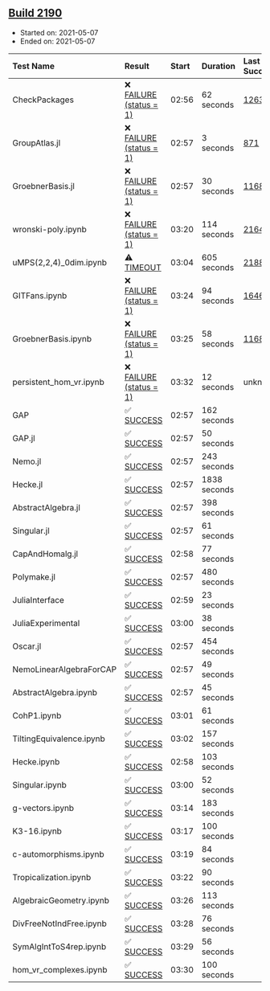 ## [Build 2190](https://oscarci.mathematik.uni-kl.de/job/oscar-stable/2190/)

* Started on: 2021-05-07
* Ended on: 2021-05-07

| Test Name    | Result | Start | Duration | Last Success | First Failure |
|:-------------|:-------|:------|:---------|:-------------|:--------------|
| CheckPackages | ❌ [FAILURE (status = 1)](https://oscarci.mathematik.uni-kl.de/job/oscar-stable/2190/artifact/logs/build-2190/CheckPackages.log) | 02:56 | 62 seconds | [1263](https://oscarci.mathematik.uni-kl.de/job/oscar-stable/1263/) | [1264](https://oscarci.mathematik.uni-kl.de/job/oscar-stable/1264/) |
| GroupAtlas.jl | ❌ [FAILURE (status = 1)](https://oscarci.mathematik.uni-kl.de/job/oscar-stable/2190/artifact/logs/build-2190/GroupAtlas.jl.log) | 02:57 | 3 seconds | [871](https://oscarci.mathematik.uni-kl.de/job/oscar-stable/871/) | [872](https://oscarci.mathematik.uni-kl.de/job/oscar-stable/872/) |
| GroebnerBasis.jl | ❌ [FAILURE (status = 1)](https://oscarci.mathematik.uni-kl.de/job/oscar-stable/2190/artifact/logs/build-2190/GroebnerBasis.jl.log) | 02:57 | 30 seconds | [1168](https://oscarci.mathematik.uni-kl.de/job/oscar-stable/1168/) | [1169](https://oscarci.mathematik.uni-kl.de/job/oscar-stable/1169/) |
| wronski-poly.ipynb | ❌ [FAILURE (status = 1)](https://oscarci.mathematik.uni-kl.de/job/oscar-stable/2190/artifact/logs/build-2190/wronski-poly.ipynb.log) | 03:20 | 114 seconds | [2164](https://oscarci.mathematik.uni-kl.de/job/oscar-stable/2164/) | [2165](https://oscarci.mathematik.uni-kl.de/job/oscar-stable/2165/) |
| uMPS(2,2,4)_0dim.ipynb | ⚠ [TIMEOUT](https://oscarci.mathematik.uni-kl.de/job/oscar-stable/2190/artifact/logs/build-2190/uMPS-2-2-4-_0dim.ipynb.log) | 03:04 | 605 seconds | [2188](https://oscarci.mathematik.uni-kl.de/job/oscar-stable/2188/) | [2189](https://oscarci.mathematik.uni-kl.de/job/oscar-stable/2189/) |
| GITFans.ipynb | ❌ [FAILURE (status = 1)](https://oscarci.mathematik.uni-kl.de/job/oscar-stable/2190/artifact/logs/build-2190/GITFans.ipynb.log) | 03:24 | 94 seconds | [1646](https://oscarci.mathematik.uni-kl.de/job/oscar-stable/1646/) | [1647](https://oscarci.mathematik.uni-kl.de/job/oscar-stable/1647/) |
| GroebnerBasis.ipynb | ❌ [FAILURE (status = 1)](https://oscarci.mathematik.uni-kl.de/job/oscar-stable/2190/artifact/logs/build-2190/GroebnerBasis.ipynb.log) | 03:25 | 58 seconds | [1168](https://oscarci.mathematik.uni-kl.de/job/oscar-stable/1168/) | [1169](https://oscarci.mathematik.uni-kl.de/job/oscar-stable/1169/) |
| persistent_hom_vr.ipynb | ❌ [FAILURE (status = 1)](https://oscarci.mathematik.uni-kl.de/job/oscar-stable/2190/artifact/logs/build-2190/persistent_hom_vr.ipynb.log) | 03:32 | 12 seconds | unknown | unknown |
| GAP | ✅ [SUCCESS](https://oscarci.mathematik.uni-kl.de/job/oscar-stable/2190/artifact/logs/build-2190/GAP.log) | 02:57 | 162 seconds |  |  |
| GAP.jl | ✅ [SUCCESS](https://oscarci.mathematik.uni-kl.de/job/oscar-stable/2190/artifact/logs/build-2190/GAP.jl.log) | 02:57 | 50 seconds |  |  |
| Nemo.jl | ✅ [SUCCESS](https://oscarci.mathematik.uni-kl.de/job/oscar-stable/2190/artifact/logs/build-2190/Nemo.jl.log) | 02:57 | 243 seconds |  |  |
| Hecke.jl | ✅ [SUCCESS](https://oscarci.mathematik.uni-kl.de/job/oscar-stable/2190/artifact/logs/build-2190/Hecke.jl.log) | 02:57 | 1838 seconds |  |  |
| AbstractAlgebra.jl | ✅ [SUCCESS](https://oscarci.mathematik.uni-kl.de/job/oscar-stable/2190/artifact/logs/build-2190/AbstractAlgebra.jl.log) | 02:57 | 398 seconds |  |  |
| Singular.jl | ✅ [SUCCESS](https://oscarci.mathematik.uni-kl.de/job/oscar-stable/2190/artifact/logs/build-2190/Singular.jl.log) | 02:57 | 61 seconds |  |  |
| CapAndHomalg.jl | ✅ [SUCCESS](https://oscarci.mathematik.uni-kl.de/job/oscar-stable/2190/artifact/logs/build-2190/CapAndHomalg.jl.log) | 02:58 | 77 seconds |  |  |
| Polymake.jl | ✅ [SUCCESS](https://oscarci.mathematik.uni-kl.de/job/oscar-stable/2190/artifact/logs/build-2190/Polymake.jl.log) | 02:57 | 480 seconds |  |  |
| JuliaInterface | ✅ [SUCCESS](https://oscarci.mathematik.uni-kl.de/job/oscar-stable/2190/artifact/logs/build-2190/JuliaInterface.log) | 02:59 | 23 seconds |  |  |
| JuliaExperimental | ✅ [SUCCESS](https://oscarci.mathematik.uni-kl.de/job/oscar-stable/2190/artifact/logs/build-2190/JuliaExperimental.log) | 03:00 | 38 seconds |  |  |
| Oscar.jl | ✅ [SUCCESS](https://oscarci.mathematik.uni-kl.de/job/oscar-stable/2190/artifact/logs/build-2190/Oscar.jl.log) | 02:57 | 454 seconds |  |  |
| NemoLinearAlgebraForCAP | ✅ [SUCCESS](https://oscarci.mathematik.uni-kl.de/job/oscar-stable/2190/artifact/logs/build-2190/NemoLinearAlgebraForCAP.log) | 02:57 | 49 seconds |  |  |
| AbstractAlgebra.ipynb | ✅ [SUCCESS](https://oscarci.mathematik.uni-kl.de/job/oscar-stable/2190/artifact/logs/build-2190/AbstractAlgebra.ipynb.log) | 02:57 | 45 seconds |  |  |
| CohP1.ipynb | ✅ [SUCCESS](https://oscarci.mathematik.uni-kl.de/job/oscar-stable/2190/artifact/logs/build-2190/CohP1.ipynb.log) | 03:01 | 61 seconds |  |  |
| TiltingEquivalence.ipynb | ✅ [SUCCESS](https://oscarci.mathematik.uni-kl.de/job/oscar-stable/2190/artifact/logs/build-2190/TiltingEquivalence.ipynb.log) | 03:02 | 157 seconds |  |  |
| Hecke.ipynb | ✅ [SUCCESS](https://oscarci.mathematik.uni-kl.de/job/oscar-stable/2190/artifact/logs/build-2190/Hecke.ipynb.log) | 02:58 | 103 seconds |  |  |
| Singular.ipynb | ✅ [SUCCESS](https://oscarci.mathematik.uni-kl.de/job/oscar-stable/2190/artifact/logs/build-2190/Singular.ipynb.log) | 03:00 | 52 seconds |  |  |
| g-vectors.ipynb | ✅ [SUCCESS](https://oscarci.mathematik.uni-kl.de/job/oscar-stable/2190/artifact/logs/build-2190/g-vectors.ipynb.log) | 03:14 | 183 seconds |  |  |
| K3-16.ipynb | ✅ [SUCCESS](https://oscarci.mathematik.uni-kl.de/job/oscar-stable/2190/artifact/logs/build-2190/K3-16.ipynb.log) | 03:17 | 100 seconds |  |  |
| c-automorphisms.ipynb | ✅ [SUCCESS](https://oscarci.mathematik.uni-kl.de/job/oscar-stable/2190/artifact/logs/build-2190/c-automorphisms.ipynb.log) | 03:19 | 84 seconds |  |  |
| Tropicalization.ipynb | ✅ [SUCCESS](https://oscarci.mathematik.uni-kl.de/job/oscar-stable/2190/artifact/logs/build-2190/Tropicalization.ipynb.log) | 03:22 | 90 seconds |  |  |
| AlgebraicGeometry.ipynb | ✅ [SUCCESS](https://oscarci.mathematik.uni-kl.de/job/oscar-stable/2190/artifact/logs/build-2190/AlgebraicGeometry.ipynb.log) | 03:26 | 113 seconds |  |  |
| DivFreeNotIndFree.ipynb | ✅ [SUCCESS](https://oscarci.mathematik.uni-kl.de/job/oscar-stable/2190/artifact/logs/build-2190/DivFreeNotIndFree.ipynb.log) | 03:28 | 76 seconds |  |  |
| SymAlgIntToS4rep.ipynb | ✅ [SUCCESS](https://oscarci.mathematik.uni-kl.de/job/oscar-stable/2190/artifact/logs/build-2190/SymAlgIntToS4rep.ipynb.log) | 03:29 | 56 seconds |  |  |
| hom_vr_complexes.ipynb | ✅ [SUCCESS](https://oscarci.mathematik.uni-kl.de/job/oscar-stable/2190/artifact/logs/build-2190/hom_vr_complexes.ipynb.log) | 03:30 | 100 seconds |  |  |
